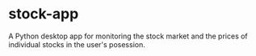 # stock-app
A Python desktop app for monitoring the stock market and the prices of individual stocks in the user's posession.
